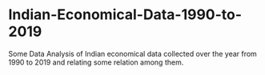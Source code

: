 # Indian-Economical-Data-1990-to-2019
Some Data Analysis of Indian economical data collected over the year from 1990 to 2019 and relating some relation among them.
